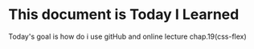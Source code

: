 # This document is Today I Learned

Today's goal is how do i use gitHub and online lecture chap.19(css-flex)
